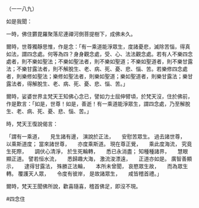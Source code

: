 （一一八九）

如是我聞：

一時，佛住欝毘羅聚落尼連禪河側菩提樹下，成佛未久。

爾時，世尊獨靜思惟，作是念：「有一乘道能淨眾生，度諸憂悲，滅除苦惱，得真如法，謂四念處。何等為四？身身觀念處，受、心、法法觀念處。若有人不樂四念處者，則不樂如聖法；不樂如聖法者，則不樂如聖道；不樂如聖道者，則不樂甘露法；不樂甘露法者，則不解脫生、老、病、死、憂、悲、惱、苦。若樂修四念處者，則樂修如聖法；樂修如聖法者，則樂如聖道；樂如聖道者，則樂甘露法；樂甘露法者，得解脫生、老、病、死、憂、悲、惱、苦。」

爾時，娑婆世界主梵天王知佛心念已，譬如力士屈伸臂頃，於梵天沒，住於佛前，作是歎言：「如是，世尊！如是，善逝！有一乘道能淨眾生，謂四念處，乃至解脫生、老、病、死、憂、悲、惱、苦。」

時，梵天王復說偈言：

「謂有一乘道，　　見生諸有邊，
演說於正法，　　安慰苦眾生。
過去諸世尊，　　以乘斯道度；
當來諸世尊，　　亦度乘斯道。
現在尊正覺，　　乘此度海流，
究竟生死際，　　調伏心清淨，
於生死輪轉，　　悉已永消盡；
知種種諸界，　　慧眼顯正道。
譬若恒水流，　　悉歸趣大海，
激流浚漂遠，　　正道亦如是。
廣智善顯示，　　逮得甘露法，
殊勝正法輪，　　本所未曾聞，
哀愍眾生故，　　而為眾生轉。
覆護天人眾，　　令度有彼岸，
是故諸眾生，　　咸皆稽首禮。」

爾時，梵天王聞佛所說，歡喜隨喜，稽首佛足，即沒不現。




#四念住
